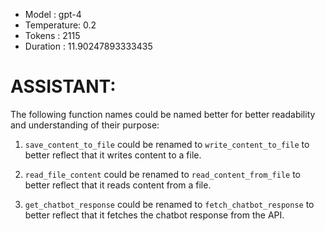 - Model      : gpt-4
- Temperature: 0.2
- Tokens     : 2115
- Duration   : 11.90247893333435


# ASSISTANT:
The following function names could be named better for better readability and understanding of their purpose:

1. `save_content_to_file` could be renamed to `write_content_to_file` to better reflect that it writes content to a file.

2. `read_file_content` could be renamed to `read_content_from_file` to better reflect that it reads content from a file.

3. `get_chatbot_response` could be renamed to `fetch_chatbot_response` to better reflect that it fetches the chatbot response from the API.

